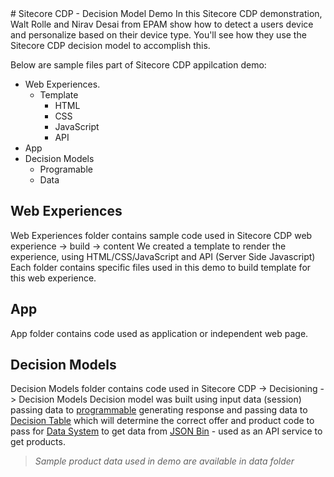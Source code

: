 <div id="top"></div>
# Sitecore CDP - Decision Model Demo
In this Sitecore CDP demonstration, Walt Rolle and Nirav Desai from EPAM show how to detect a users device and personalize based on their device type. You'll see how they use the Sitecore CDP decision model to accomplish this.

Below are sample files part of Sitecore CDP appilcation demo:

* Web Experiences.
  * Template
    * HTML
    * CSS
    * JavaScript
    * API
* App 
* Decision Models
  * Programable
  * Data


## Web Experiences
Web Experiences folder contains sample code used in Sitecore CDP web experience -> build -> content
We created a template to render the experience, using HTML/CSS/JavaScript and API (Server Side Javascript)
Each folder contains specific files used in this demo to build template for this web experience.

## App
App folder contains code used as application or independent web page.

## Decision Models
Decision Models folder contains code used in Sitecore CDP -> Decisioning -> Decision Models
Decision model was built using input data (session) passing data to [programmable](/Decision%20Models/Programable/programable.js) generating response and passing data to [Decision Table](/Decision%20Models/Decision%20Table.png) which will determine the correct offer and product code to pass for [Data System](/Decision%20Models/Data%20Systems.png) to get data from [JSON Bin](https://jsonbin.io/) - used as an API service to get products.

> *Sample product data used in demo are available in data folder*
